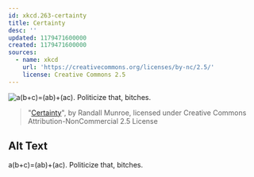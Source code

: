 ```yaml
---
id: xkcd.263-certainty
title: Certainty
desc: ''
updated: 1179471600000
created: 1179471600000
sources:
  - name: xkcd
    url: 'https://creativecommons.org/licenses/by-nc/2.5/'
    license: Creative Commons 2.5
---
```

![a(b+c)=(ab)+(ac).  Politicize that, bitches.](https://imgs.xkcd.com/comics/certainty.png)
> "[Certainty](https://xkcd.com/263/)", by Randall Munroe, licensed under Creative Commons Attribution-NonCommercial 2.5 License

## Alt Text
a(b+c)=(ab)+(ac).  Politicize that, bitches.
